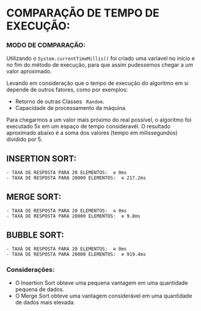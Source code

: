 # COMPARAÇÃO DE TEMPO DE EXECUÇÃO:

### MODO DE COMPARAÇÃO:

Utilizando o ````System.currentTimeMillis()```` foi criado uma varíavel no início e no fim do método de execução, para que assim pudessemos chegar a um valor aproximado.

Levando em consideração que o tempo de execução do algoritmo em si depende de outros fatores, como por exemplos:

- Retorno de outras Classes ```` Random````.
- Capacidade de processamento da máquina.

Para chegarmos a um valor mais próximo do real possível, o algoritmo foi executado 5x em um espaço de tempo consideravél.
O resultado aproximado abaixo é a soma dos valores (tempo em milissegundos) dividido por 5.

## INSERTION SORT:
    - TAXA DE RESPOSTA PARA 20 ELEMENTOS:  ≅ 0ms
    - TAXA DE RESPOSTA PARA 20000 ELEMENTOS:  ≅ 217.2ms

## MERGE SORT:
    - TAXA DE RESPOSTA PARA 20 ELEMENTOS:  ≅ 0ms
    - TAXA DE RESPOSTA PARA 20000 ELEMENTOS:  ≅ 9.8ms

## BUBBLE SORT:
    - TAXA DE RESPOSTA PARA 20 ELEMENTOS:  ≅ 0ms
    - TAXA DE RESPOSTA PARA 20000 ELEMENTOS:  ≅ 919.4ms

### Considerações:

- O Insertion Sort obteve uma pequena vantagem em uma quantidade pequena de dados.
- O Merge Sort obteve uma vantagem considerável em uma quantidade de dados mais elevada.

